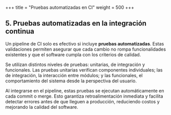 +++
title = "Pruebas automatizadas en CI"
weight = 500
+++

## 5. Pruebas automatizadas en la integración continua

Un pipeline de CI solo es efectivo si incluye **pruebas automatizadas**. Estas validaciones permiten asegurar que cada cambio no rompa funcionalidades existentes y que el software cumpla con los criterios de calidad.  

Se utilizan distintos niveles de pruebas: unitarias, de integración y funcionales. Las pruebas unitarias verifican componentes individuales; las de integración, la interacción entre módulos; y las funcionales, el comportamiento del sistema desde la perspectiva del usuario.  

Al integrarse en el pipeline, estas pruebas se ejecutan automáticamente en cada commit o merge. Esto garantiza retroalimentación inmediata y facilita detectar errores antes de que lleguen a producción, reduciendo costos y mejorando la calidad del software.  
